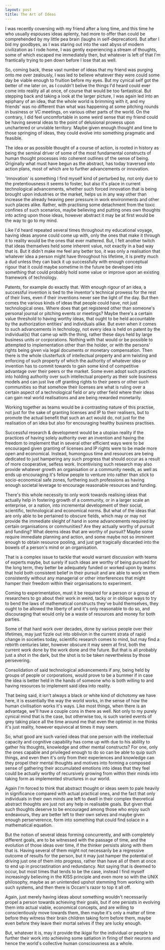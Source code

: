 ```yaml
---
layout: post
title: The Art of Ideas
---
```

I was recently coversing with my friend after a long time, and this time he who usually espouses ideas aplenty, had more
to offer than could be comprehended by my little pea brain (laughs in self-deprecation).
But after I bid my goodbyes, as I was staring out into the vast abyss of modern civilization as I rode home, I was gently experiencing 
a stream of thoughts, some of which escaped me immediately then, but whatever is left of that I'm frantically trying to pen down before I lose that as well.

So, coming back, these vast number of ideas that my friend was purging onto me over zealously, I was led to believe whatever they were 
could some day be viable enough to fruition before my eyes. But my cynical self got the better of me later on, as I couldn't belive 
the things I'd heard could ever come into reality all at once, of course that would be too fantastical.
But stepping back and taking a look at the larger picture, I was again led into an epiphany of an idea, that the whole world is brimming with it,
and my friends' was no different than what was happening at some pitching rounds in business or VC meetings, on various other parts of the world. On the contrary, I did feel uncomfortable in some weird sense that my friend could be having several ideas to the point of delusional prowess upon unchartered or unviable territory. Maybe given enough thought and time to those springing of ideas, they could evolve into something pragmatic and feasible.

The idea or as possible thought of a course of action, is rooted in history as being the seminal driver of some of the most fundamental constructs of human thought processes into coherent outlines of the sense of being. Originally what must have begun as the abstract, has today traversed into action plans, most of which are to further advancements or innovation.

'Innovation' is something I find myself kind of perturbed by, not only due to the pretentiousness it seems to foster, but also it's place in current technological advancements, whether such forced innovation that is being brought upon industries or the market, helps us in any way other than increase the already heaving peer pressure in work environments and other such places alike. Rather, with practising some detachment from the toxic confines of such scenarios, maybe believing and putting ones own thoughts into acting upon those ideas, however abstract it may be at first would be the way to go to my mind. 

Like I'd heard repeated several times throughout my educational voyage, having ideas anyone could come up with, only the ones that make it 
through it to reality would be the ones that ever mattered. But, I felt another twitch that ideas themselves held some inherent value, not exactly in a bad way that is. But it didn't make me feel any better too, it was only a realisation that whatever idea a person might have throughout his lifetime, it is pretty much a dud unless they can back it up successfully with enough conceptual rigour that it could maybe sometime in the future be developed into something that could probably hold some value or improve upon an existing framework of technology. 

Patents, for example do exactly that. With enough rigour of an idea, a successful invention is tied to the inventor's technical prowess for the rest of their lives, even if their inventions never see the light of the day.
But then comes the various kinds of ideas that people could have, not just technological ones. 
Where does that get registered other than someone's personal journal or pitching events or meetings? Maybe there's a certain value threshold to having worthy ideas,
that ought to be held accountable by the authorization entities' and individuals alike. But even when it comes to such advancements in technology, not every idea is held on patent by the individual(s) 
that came up with the thing, rather these days held by large business units or corporations. Nothing with that would or be possible to attempted to implementation
other than the holder, or with the persons' rights being given via legal documents or monetary compensation. Then there is the whole clusterfuck of intellectual property and
arm twisting and enforcing of such property of which the authority of whatever idea or invention has to commit towards to gain some kind of competitive advantage
over their peers or the market. Some even adopt such practices into holding authority over such intellectual property as their sole business models and can just live off granting
rights to their peers or other such communities so that somehow their licenses are what is ruling over a certain aspect of a technological field or any other field where their ideas
can gain real world realisations and are being rewarded monetarily.

Working together as teams would be a contrasting nature of this practise, not just for the sake of granting licenses and IP to their realisers, but to promote
the actual benefit that such an act would do, not just for the realisation of an idea but also for encouraging healthy business practises.

Successful research & development would be a utopian reality if the practices of having solely authority over an invention and having the freedom to implement that in several other efficient ways were to be encouraged given granting of licenses and IP rights were to be made more open and economical. Instead, humongous time and resources are being dedicated to just hampering any such progress that should occur as a result of more cooperative, selfess work. Incentivising such research may also provide whatever growth an organisation or a community needs, as well as ends up encouraging it's fellow people to venture into rather than stick to socio-economical safe zones, furthering such professions as having enough societal leverage to encourage reasonable resources and funding.

There's this whole necessity to only work towards realising ideas that actually help in fostering growth of a community, or in a larger scale an enterprise, or a nation, into 
incremental development of their social, scientific, technological and economical norms. But what of the ideas that are only able to be pertained to obscure fields, which may or may not provide 
the immediate sleight of hand in some advancements required by certain organisations or communities? Are they actually worthy of pursuit and funding? What deems ideas that are worthy of pursuit? Maybe some require immediate
planning and action, and some maybe not so imminent enough to obtain resource pooling, and just get tragically discarded into the bowels of a person's mind or an organisation. 

That is a complex issue to tackle that would warrant discussion with teams of experts maybe, but surely if such ideas are worthy of being pursued for the long term, they better be adequately funded or worked upon by teams that hold both consistent belief in their pursuit and are able to 
work on them consistently without any managerial or other interferences that might hamper their freedom within their organisations to experiment.

Coming to experimentation, must it be required for a person or a group of researchers to go about their work in weird, tacky or in oblique ways to try to bend the laws of mathematical constructs they've build themselves, they ought to be allowed the liberty of and it's only reasonable to do so, and discouraging that would only be a waste of resources and money for both parties.

Some of that hard work over decades, done by various people over their lifetimes, may just fizzle out into oblivion in the current strata of rapid change in societies today,
scientific research comes to mind, but may find a rebirth centuries later, however obscure it may seem at first, both the current work done by the work done and the future. But that is all probably just
a shot in the dark, but the shot is to be taken nevertheless by those persevering.

Consolidation of said technological advancements if any, being held by groups of people or corporations, would prove to be a bummer if in case the idea is better 
held in the hands of someone who is both willing to and having resources to implement said idea into reality.

That being said, it isn't always a black or white kind of dichotomy we have here, it is essentially the way the world works, in the sense of how the human civilisation 
works it's ways. Like most things, when there is an advantage, we'll have a couple cons in there as well. Not only to my purely cynical mind that is the case, but 
otherwise too, is such varied events of grey taking place all the time around me that even the optimist in me thinks it's just reality, however equivocal at times it may seem.

So, what good are such varied ideas that one person with the intellectual capacity and cognitive capability has come up with due to his ablility to gather his thoughts,
knowledge and other mental constructs? For one, only the ones capable and privileged enough to do so can be able to quip such things, and even then it's only from their 
experiences and knowledge can they propel their mental thoughts and motives into forming a composed sense of gathering their accumulated emotions into ideas that they feel 
could be actually worthy of recursively growing from within their minds into taking form as implemented structures in our world.

Again I'm forced to think that abstract thought or ideas seem to pale heavily in significance compared with actual practical ones, and the fact that only individuals in their own minds are left to dwell in their complex theoretical abstract thoughts are just not any help in realisable goals. But given that such thoughts deserve to be encouraged among those who enjoy such endeavours, they are better left to their own selves and maybe given enough perserverence, form into something that could find solace in a mathematical equation.

But the notion of several ideas forming concurrently, and with completely different goals, are to be witnessed with the passage of time, and the evolution of those ideas
over time, if the thinker persists along with them that is. Having several of them might not necessarily be a regressive outcome of results for the person,
but it may just hamper the potential of driving just one of them into progress, rather than have all of them at once to end up in procrastination and redundancy.
Not saying that is deemed to occur, but most times that tends to be the case, instead I find myself increasingly believing in the KISS principle and even more so with the UNIX philosophy,
maybe as an unintended upshot stemming from working with such systems, and then there is Occam's razor to top it all off.

Again, just merely having ideas about something wouldn't necessarily propel a person towards achieving their goals, but if one persists in evolving them into
actual viable, economical concepts, and are willing to conscientiously move towards them, then maybe it's only a matter of time before they witness their brain children taking form before them, maybe even before they leave their mortal selves if they are lucky enough.

But, whatever it is, may it provide the ikigai for the individual or people to further their work into achieving some satiation in firing of their neurons and hence the world's collective human consciousness as a whole.
